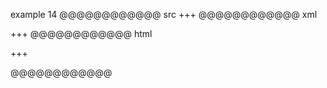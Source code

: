 example 14
@@@@@@@@@@@@ src
+++
@@@@@@@@@@@@ xml
<?xml version="1.0" encoding="UTF-8"?>
<!DOCTYPE document SYSTEM "CommonMark.dtd">
<document xmlns="http://commonmark.org/xml/1.0">
  <paragraph>
    <text>+++</text>
  </paragraph>
</document>
@@@@@@@@@@@@ html
<p>+++</p>
@@@@@@@@@@@@
